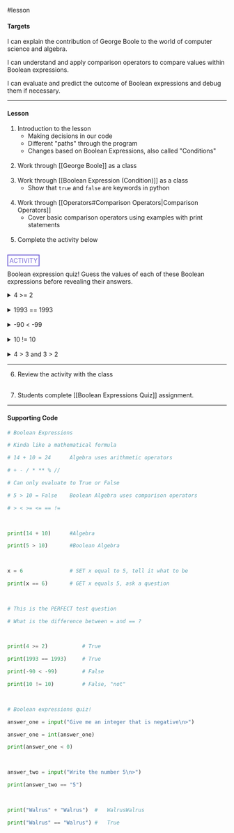 #lesson 

#### Targets
I can explain the contribution of George Boole to the world of computer science and algebra.

I can understand and apply comparison operators to compare values within Boolean expressions.

I can evaluate and predict the outcome of Boolean expressions and debug them if necessary.

---
#### Lesson
1. Introduction to the lesson
	* Making decisions in our code
	* Different "paths" through the program
	* Changes based on Boolean Expressions, also called "Conditions"<br><br>
2. Work through [[George Boole]] as a class<br><br>
3. Work through [[Boolean Expression (Condition)]] as a class
	* Show that `true` and `false` are keywords in python<br><br>
4. Work through [[Operators#Comparison Operators|Comparison Operators]]
	* Cover basic comparison operators using examples with print statements<br><br>
5. Complete the activity below<br><br>

<span style="color: #7b6cd9; border: 2px solid #7b6cd9; padding: 3px">ACTIVITY</span>

Boolean expression quiz! Guess the values of each of these Boolean expressions before revealing their answers.

<details>
	<summary>4 >= 2</summary>
		<p style="font-style: italic">True, fours is greater than or equal to two.</p>
</details>
<br>
<details>
	<summary>1993 == 1993</summary>
		<p style="font-style: italic">True, 1993 is equal to 1993</p>
</details>
<br>
<details>
	<summary>-90 &lt -99</summary>
		<p style="font-style: italic">False, negative ninety is NOT less than negative ninety-nine</p>
</details>
<br>
<details>
	<summary>10 != 10</summary>
		<p style="font-style: italic">False, ten is not NOT equal to ten.</p>
</details>
<br>
<details>
	<summary>4 > 3 and 3 > 2</summary>
		<p style="font-style: italic">True, four is greater than three and also three is greater than 2</p>
</details>

<hr>

6. Review the activity with the class<br><br>

7. Students complete [[Boolean Expressions Quiz]] assignment.

---
#### Supporting Code
```python
# Boolean Expressions

# Kinda like a mathematical formula

# 14 + 10 = 24      Algebra uses arithmetic operators

# + - / * ** % //

# Can only evaluate to True or False

# 5 > 10 = False    Boolean Algebra uses comparison operators

# > < >= <= == !=

  

print(14 + 10)      #Algebra

print(5 > 10)       #Boolean Algebra

  

x = 6               # SET x equal to 5, tell it what to be

print(x == 6)       # GET x equals 5, ask a question

  

# This is the PERFECT test question

# What is the difference between = and == ?

  

print(4 >= 2)           # True

print(1993 == 1993)     # True

print(-90 < -99)        # False

print(10 != 10)         # False, "not"

  

# Boolean expressions quiz!

answer_one = input("Give me an integer that is negative\n>")

answer_one = int(answer_one)

print(answer_one < 0)

  

answer_two = input("Write the number 5\n>")

print(answer_two == "5")

  

print("Walrus" + "Walrus")  #   WalrusWalrus

print("Walrus" == "Walrus") #   True
```
